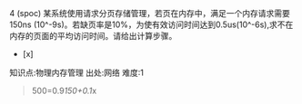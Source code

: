 4
(spoc) 某系统使用请求分页存储管理，若页在内存中，满足一个内存请求需要150ns (10^-9s)。若缺页率是10%，为使有效访问时间达到0.5us(10^-6s),求不在内存的页面的平均访问时间。请给出计算步骤。 
- [x]

知识点:物理内存管理
出处:网络
难度:1
> 500=0.9*150+0.1*x
